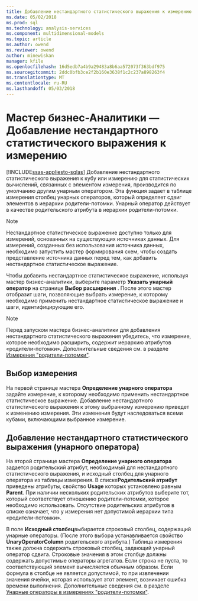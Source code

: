 ```yaml
---
title: Добавление нестандартного статистического выражения к измерению | Документы Microsoft
ms.date: 05/02/2018
ms.prod: sql
ms.technology: analysis-services
ms.component: multidimensional-models
ms.topic: article
ms.author: owend
ms.reviewer: owend
author: minewiskan
manager: kfile
ms.openlocfilehash: 16d5edb7a4b9a29483a8b6aa572073f363bdf975
ms.sourcegitcommit: 2ddc0bfb3ce2f2b160e3638f1c2c237a898263f4
ms.translationtype: MT
ms.contentlocale: ru-RU
ms.lasthandoff: 05/03/2018
---
```

# <a name="bi-wizard---add-a-custom-aggregation-to-a-dimension"></a>Мастер бизнес-Аналитики — Добавление нестандартного статистического выражения к измерению
[!INCLUDE[ssas-appliesto-sqlas](../../includes/ssas-appliesto-sqlas.md)]
  Добавление нестандартного статистического выражения к кубу или измерению для статистических вычислений, связанных с элементом измерения, производится по умолчанию другим унарным оператором. Эта функция задает в таблице измерения столбец унарных операторов, который определяет сдвиг элементов в иерархии родители-потомки. Унарный оператор действует в качестве родительского атрибута в иерархии родители-потомки.  
  
> [!NOTE]  
>  Нестандартное статистическое выражение доступно только для измерений, основанных на существующих источниках данных. Для измерений, созданных без использования источника данных, необходимо запустить мастер формирования схем, чтобы создать представление источника данных перед тем, как добавить нестандартное статистическое выражение.  
  
 Чтобы добавить нестандартное статистическое выражение, используя мастер бизнес-аналитики, выберите параметр **Указать унарный оператор** на странице **Выбор расширения** . После этого мастер отобразит шаги, позволяющие выбрать измерение, к которому необходимо применить нестандартное статистическое выражение и шаги, идентифицирующие его.  
  
> [!NOTE]  
>  Перед запуском мастера бизнес-аналитики для добавления нестандартного статистического выражения убедитесь, что измерение, которое необходимо расширить, содержит иерархию атрибутов «родители-потомки». Дополнительные сведения см. в разделе [Измерения "родители-потомки"](../../analysis-services/multidimensional-models/parent-child-dimension.md).  
  
## <a name="selecting-a-dimension"></a>Выбор измерения  
 На первой странице мастера **Определение унарного оператора** задайте измерение, к которому необходимо применить нестандартное статистическое выражение. Добавление нестандартного статистического выражения к этому выбранному измерению приведет к изменению измерения. Эти изменения будут наследоваться всеми кубами, включающими выбранное измерение.  
  
## <a name="adding-custom-aggregation-unary-operator"></a>Добавление нестандартного статистического выражения (унарного оператора)  
 На второй странице мастера **Определение унарного оператора** задается родительский атрибут, необходимый для нестандартного статистического выражения, и исходный столбец для унарного оператора из таблицы измерения. В списке**Родительский атрибут** приведены атрибуты, свойство **Usage** которых установлено равным **Parent**. При наличии нескольких родительских атрибутов выберите тот, который соответствует отношению родители-потомки, которое необходимо использовать. Отсутствие родительских атрибутов в списке означает, что у измерения нет допустимой иерархии типа «родители-потомки».  
  
 В поле **Исходный столбец**выбирается строковый столбец, содержащий унарные операторы. (После этого выбора устанавливается свойство **UnaryOperatorColumn** родительского атрибута.) Таблица измерения также должна содержать строковый столбец, задающий унарный оператор сдвига. Строковые значения в этом столбце должны содержать допустимые операторы агрегатов. Если строка не пуста, то соответствующий элемент вычисляется обычным образом. Если формула в столбце не является допустимой, то при извлечении значения ячейки, которая использует этот элемент, возникает ошибка времени выполнения. Дополнительные сведения см. в разделе [Унарные операторы в измерениях "родители-потомки"](../../analysis-services/multidimensional-models/parent-child-dimension-attributes-unary-operators.md).  
  
  
